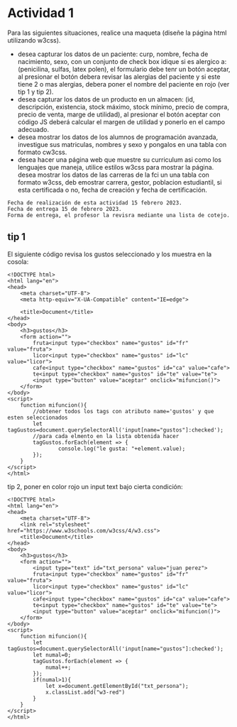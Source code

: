 # Actividad 1
Para las siguientes situaciones, realice una maqueta (diseñe la página html utilizando w3css).
* desea capturar los datos de un paciente: curp, nombre, fecha de nacimiento, sexo, con un conjunto de check box idique si es alergico a:(penicilina, sulfas, latex polen), el formulario debe tenr un botón aceptar, al presionar el botón debera revisar las alergias del paciente y si este tiene 2 o mas alergias, debera poner el nombre del paciente en rojo (ver tip 1 y tip 2).
* desea capturar los datos de un producto en un almacen: (id, descripción, existencia, stock máximo, stock mínimo, precio de compra, precio de venta, marge de utilidad),
al presionar el botón aceptar con código JS deberá calcular el margen de utilidad y ponerlo en el campo adecuado.
* desea mostrar los datos de los alumnos de programación avanzada, investigue sus matriculas, nombres y sexo y pongalos en una tabla con formato cw3css.
* desea hacer una página web que muestre su curriculum asi como los lenguajes que maneja, utilice estilos w3css para mostrar la página.
desea mostrar los datos de las carreras de la fci un una tabla con formato w3css, deb emostrar carrera, gestor, poblacion estudiantil, si esta certificada o no, fecha de creación y fecha de certificación.
```
Fecha de realización de esta actividad 15 febrero 2023.
Fecha de entrega 15 de febrero 2023.
Forma de entrega, el profesor la revisra mediante una lista de cotejo.
```

## tip 1
El siguiente código revisa los gustos seleccionado y los muestra en la cosola:
```
<!DOCTYPE html>
<html lang="en">
<head>
    <meta charset="UTF-8">
    <meta http-equiv="X-UA-Compatible" content="IE=edge">
    
    <title>Document</title>
</head>
<body>
    <h3>gustos</h3>
    <form action="">
        fruta<input type="checkbox" name="gustos" id="fr" value="fruta">
        licor<input type="checkbox" name="gustos" id="lc" value="licor">
        cafe<input type="checkbox" name="gustos" id="ca" value="cafe">
        te<input type="checkbox" name="gustos" id="te" value="te">
        <input type="button" value="aceptar" onclick="mifuncion()">
    </form>
</body>
<script>
    function mifuncion(){
        //obtener todos los tags con atributo name='gustos' y que esten seleccionados
        let tagGustos=document.querySelectorAll('input[name="gustos"]:checked');
        //para cada elmento en la lista obtenida hacer
        tagGustos.forEach(element => {
                console.log("le gusta: "+element.value);
        });
    }
</script>
</html>
```
tip 2, poner en color rojo un input text bajo cierta condición:
```
<!DOCTYPE html>
<html lang="en">
<head>
    <meta charset="UTF-8">
    <link rel="stylesheet" href="https://www.w3schools.com/w3css/4/w3.css">
    <title>Document</title>
</head>
<body>
    <h3>gustos</h3>
    <form action="">
        <input type="text" id="txt_persona" value="juan perez">
        fruta<input type="checkbox" name="gustos" id="fr" value="fruta">
        licor<input type="checkbox" name="gustos" id="lc" value="licor">
        cafe<input type="checkbox" name="gustos" id="ca" value="cafe">
        te<input type="checkbox" name="gustos" id="te" value="te">
        <input type="button" value="aceptar" onclick="mifuncion()">
    </form>
</body>
<script>
    function mifuncion(){
        let tagGustos=document.querySelectorAll('input[name="gustos"]:checked');
        let numal=0;
        tagGustos.forEach(element => {
            numal++;
        });
        if(numal>1){
            let x=document.getElementById("txt_persona");
            x.classList.add("w3-red")
        }
    }
</script>
</html>
```

